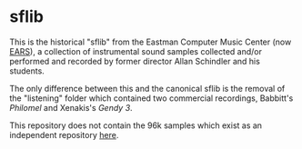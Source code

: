 # sflib
This is the historical "sflib" from the Eastman Computer Music Center (now [EARS](https://www.esm.rochester.edu/ears/)), a collection of instrumental sound samples collected and/or performed and recorded by former director Allan Schindler and his students.

The only difference between this and the canonical sflib is the removal of the "listening" folder which contained two commercial recordings, Babbitt's *Philomel* and Xenakis's *Gendy 3*.

This repository does not contain the 96k samples which exist as an independent repository [here](https://github.com/scottericpetersen/sflib96).
